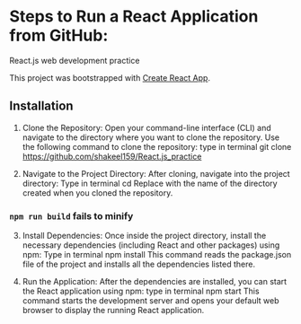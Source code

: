 # Steps to Run a React Application from GitHub:
React.js web development practice

This project was bootstrapped with [Create React App](https://github.com/facebook/create-react-app).

## Installation
1. Clone the Repository:
Open your command-line interface (CLI) and navigate to the directory where you want to clone the repository.
Use the following command to clone the repository:
type in terminal
git clone <https://github.com/shakeel159/React.js_practice>

2. Navigate to the Project Directory:
After cloning, navigate into the project directory:
Type in terminal
cd <project-directory>
Replace <project-directory> with the name of the directory created when you cloned the repository.
### `npm run build` fails to minify

3. Install Dependencies:
Once inside the project directory, install the necessary dependencies (including React and other packages) using npm:
Type in terminal
npm install
This command reads the package.json file of the project and installs all the dependencies listed there.

4. Run the Application:
After the dependencies are installed, you can start the React application using npm:
type in terminal
npm start
This command starts the development server and opens your default web browser to display the running React application.

